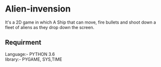 # Alien-invension
It's a 2D game in which A Ship that can move, fire bullets and shoot down a
fleet of aliens as they drop down the screen.
## Requirment
Language:- PYTHON 3.6  
library:- PYGAME, SYS,TIME  

###


